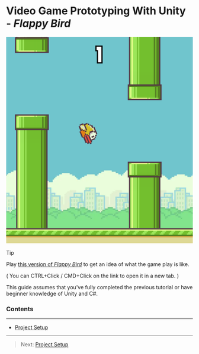 # Video Game Prototyping With Unity - _Flappy Bird_

![img.png](img.png)



>[!TIP]
> Play [this version of _Flappy Bird_](https://flappybird.io/)  to get an idea of what the game play is like.
>
> ( You can CTRL+Click / CMD+Click on the link to open it in a new tab. )

This guide assumes that you've fully completed the previous tutorial or have beginner knowledge of Unity and C#.

### Contents
***
* [Project Setup](/01_Setup/SETUP.md)




---
>Next: [Project Setup](/01_Setup/SETUP.md)
